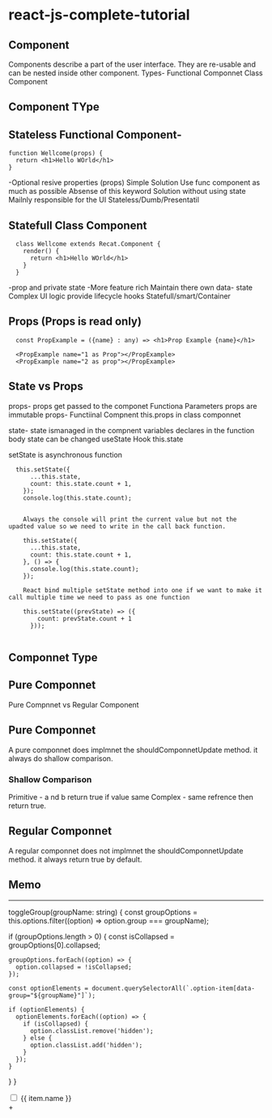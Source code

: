 # react-js-complete-tutorial
## Component
  Components describe a part of the user interface.
  They are re-usable and can be nested inside other component.
  Types- 
    Functional Componnet
    Class Component
    
## Component TYpe
## Stateless Functional Component-
  ``` 
  function Wellcome(props) {
    return <h1>Hello WOrld</h1>
  }
  ```
  
  -Optional resive properties (props)
  Simple Solution
Use func component as much as possible
Absense of this keyword
Solution without using state
Mailnly responsible for the UI
Stateless/Dumb/Presentatil
  
  
##  Statefull Class Component
  ```
    class Wellcome extends Recat.Component {
      render() {
        return <h1>Hello WOrld</h1>
      }
    }
  ```
  -prop and private state
  -More feature rich
  Maintain there own data- state
  Complex UI logic
  provide lifecycle hooks
  Statefull/smart/Container

## Props (Props is read only)

```
  const PropExample = ({name} : any) => <h1>Prop Example {name}</h1>
  
  <PropExample name="1 as Prop"></PropExample>
  <PropExample name="2 as prop"></PropExample>
```

## State vs Props

props- props get passed to the componet
Functiona Parameters
props are immutable
props- Functiinal Compnent
this.props in class componnet

state- state ismanaged in the compnent
variables declares in the function body
state can be changed
useState Hook
this.state

setState is asynchronous function


```
  this.setState({
      ...this.state,
      count: this.state.count + 1,
    });
    console.log(this.state.count);
    
    
    Always the console will print the current value but not the upadted value so we need to write in the call back function.
    
    this.setState({
      ...this.state,
      count: this.state.count + 1,
    }, () => {
      console.log(this.state.count);
    });
    
    React bind multiple setState method into one if we want to make it call multiple time we need to pass as one function
    
    this.setState((prevState) => ({
        count: prevState.count + 1
      }));
    
```

## Componnet Type
## Pure Componnet
Pure Compnnet vs Regular Component

## Pure Componnet
  A pure componnet does implmnet the shouldComponnetUpdate method. it always do shallow comparison.
  
  ### Shallow Comparison
  Primitive - a nd b return true if value same
  Complex - same refrence then return true.
  
## Regular Componnet
  A regular componnet does not implmnet the shouldComponnetUpdate method. it always return true by default.
  
##  Memo
 ----------------




toggleGroup(groupName: string) {
  const groupOptions = this.options.filter((option) => option.group === groupName);

  if (groupOptions.length > 0) {
    const isCollapsed = groupOptions[0].collapsed;

    groupOptions.forEach((option) => {
      option.collapsed = !isCollapsed;
    });

    const optionElements = document.querySelectorAll(`.option-item[data-group="${groupName}"]`);

    if (optionElements) {
      optionElements.forEach((option) => {
        if (isCollapsed) {
          option.classList.remove('hidden');
        } else {
          option.classList.add('hidden');
        }
      });
    }
  }
}


<ng-template let-item="item" let-itemIndex="index" let-group="group" let-groupIndex="groupIndex">
    <div class="option-item" [attr.data-group]="group" [ngClass]="{ hidden: item.collapsed }">
      <input type="checkbox" [checked]="item.checked" (change)="onChange(item)" />
      <span>{{ item.name }}</span>
    </div>
    <div class="group-toggle" *ngIf="groupIndex === 0 || group !== options[itemIndex - 1].group">
      <span (click)="toggleGroup(group)">+</span>
    </div>
  </ng-template>

